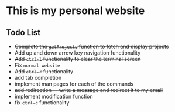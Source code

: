 # This is my personal website

## Todo List
- ~~Complete the `getProjects` function to fetch and display projects~~
- ~~Add up and down arrow key navigation functionality~~
- ~~Add `ctrl-l` functionality to clear the terminal screen~~
- Fix `normal website`
- ~~Add `ctrl-r` functionality~~
- add tab completion
- implement man pages for each of the commands
- ~~add redirection -- write a message and redirect it to my email~~
- implement modification function  
- ~~fix `ctrl-c` functionality~~
